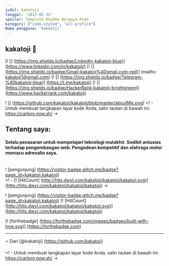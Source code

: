 ```yaml
---
judul: kakatoji
tanggal: '2017-05-31'
spoiler: Template Readme Bergaya Kode
kategori: ["code-styled", "all-profile"]
Nama pengguna: 'kakatoji'
---
```


## kakatoji 🙏
[! [] (https://img.shields.io/badge/LinkedIn-kakatoji-blue)] (https://www.linkedin.com/in/kakatoji/)
[! [] (https://img.shields.io/badge/Gmail-kakatoji%40gmail.com-red)] (mailto: kakatoji1@gmail.com)
[! [] (https://img.shields.io/badge/Telegram-%40kakatoji-blue)] (https://t.me/kakatoji)
[! [] (https://img.shields.io/badge/HackerRank-kakatoji-brightgreen)] (https://www.hackerrank.com/kakatoji)

! [] (https://github.com/kakatoji/kakatoji/blob/master/aboutMe.png)
<! - Untuk membuat tangkapan layar kode Anda, salin tautan di bawah ini:  
https://carbon.now.sh/ ->

## Tentang saya:
#### Selalu penasaran untuk mempelajari teknologi mutakhir. Sedikit antusias terhadap pengembangan web. Pengodean kompetitif dan olahraga motor memacu adrenalin saya. <br> <br>

! [pengunjung] (https://visitor-badge.glitch.me/badge?page_id=kakatoji.kakatoji) <br>
<! - [! [HitCount] (http://hits.dwyl.com/kakatoji/kakatoji/kakatoji.svg)] (http://hits.dwyl.com/kakatoji/kakatoji/kakatoji) ->


! [pengunjung] (https://visitor-badge.glitch.me/badge?page_id=kakatoji.kakatoji)
[! [HitCount] (http://hits.dwyl.com/kakatoji/kakatoji/kakatoji.svg)] (http://hits.dwyl.com/kakatoji/kakatoji/kakatoji) <br>


[! [forthebadge] (https://forthebadge.com/images/badges/built-with-love.svg)] (https://forthebadge.com)

---

⭐️ Dari [@kakatoji] (https://github.com/kakatoji)

<! - Untuk membuat tangkapan layar kode Anda, salin tautan di bawah ini:  
https://carbon.now.sh/ ->
